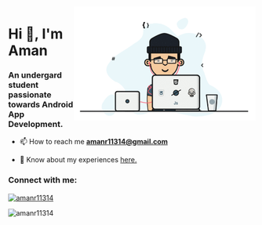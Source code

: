 <img align="right" alt="GIF"  width="370px" src="https://github.com/amanr11314/amanr11314/blob/main/coder_image.gif" />
<h1 align="left">Hi 👋, I'm Aman</h1>
<h3 align="left">An undergard student passionate towards Android App Development.</h3>

- 📫 How to reach me **amanr11314@gmail.com**

- 📄 Know about my experiences [here.](https://drive.google.com/file/d/1rnzp-9HcOIj2U0YeVqTit25rSYhzuUlI/view?usp=sharing)

<h3 align="left">Connect with me:</h3>
<p align="left">
<a href="https://linkedin.com/in/amanr11314" target="blank"><img align="center" src="https://cdn.jsdelivr.net/npm/simple-icons@3.0.1/icons/linkedin.svg" alt="amanr11314" height="30" width="40" /></a>
</p>


<p><img align="left" src="https://github-readme-stats.vercel.app/api/top-langs?username=amanr11314&theme=gotham&show_icons=true&locale=en&layout=compact" alt="amanr11314" /></p>

<!-- <p>&nbsp;<img align="center" src="https://github-readme-stats.vercel.app/api?username=amanr11314&theme=midnight-purple&show_icons=true&locale=en" alt="amanr11314" /></p> -->

